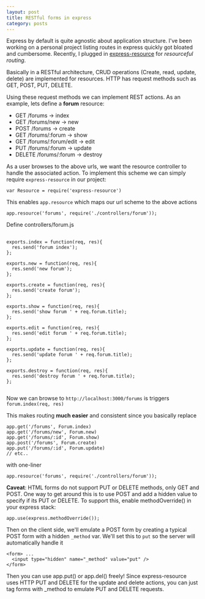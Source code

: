 ```yaml
---
layout: post
title: RESTful forms in express
category: posts
---
```


Express by default is quite agnostic about application structure. I've been working on a personal project 
listing routes in express quickly got bloated and cumbersome. Recently, I plugged 
in [express-resource](https://github.com/visionmedia/express-resource) for *resourceful routing*.

Basically in a RESTful architecture, CRUD operations (Create, read, update, delete)
are implemented for resources. HTTP has request methods such as GET, POST, PUT, DELETE.

Using these request methods we can implement REST actions. As an example, lets define
a **forum** resource:

* GET     /forums              ->  index
* GET     /forums/new          ->  new
* POST    /forums              ->  create
* GET     /forums/:forum       ->  show
* GET     /forums/:forum/edit  ->  edit
* PUT     /forums/:forum       ->  update
* DELETE  /forums/:forum       ->  destroy

As a user browses to the above urls, we want the resource controller to handle the associated action.
To implement this scheme we can simply require `express-resource` in our project:

```
var Resource = require('express-resource')
```

This enables `app.resource` which maps our url scheme to the above actions

```
app.resource('forums', require('./controllers/forum'));
```

Define controllers/forum.js

<pre>
  <code>
exports.index = function(req, res){
  res.send('forum index');
};

exports.new = function(req, res){
  res.send('new forum');
};

exports.create = function(req, res){
  res.send('create forum');
};

exports.show = function(req, res){
  res.send('show forum ' + req.forum.title);
};

exports.edit = function(req, res){
  res.send('edit forum ' + req.forum.title);
};

exports.update = function(req, res){
  res.send('update forum ' + req.forum.title);
};

exports.destroy = function(req, res){
  res.send('destroy forum ' + req.forum.title);
};
  </code>
</pre>

Now we can browse to `http://localhost:3000/forums` is triggers `forum.index(req, res)` 

This makes routing **much easier** and consistent since you basically replace

```
app.get('/forums', Forum.index)
app.get('/forums/new', Forum.new)
app.get('/forums/:id', Forum.show)
app.post('/forums', Forum.create)
app.put('/forums/:id', Forum.update)
// etc..
```

with one-liner

```
app.resource('forums', require('./controllers/forum'));
```


**Caveat**: HTML forms do not support PUT or DELETE methods, only GET and POST. One way to get around this is 
to use POST and add a hidden value to specify if its PUT or DELETE. To support this, enable methodOverride() 
in your express stack:

```
app.use(express.methodOverride());
```

Then on the client side, we'll emulate a POST form by creating a typical POST form with a hidden `_method` var. We'll set 
this to `put` so the server will automatically handle it

```
<form> ...
  <input type="hidden" name="_method" value="put" />
</form>
```

Then you can use app.put() or app.del() freely! Since express-resource uses HTTP PUT and DELETE for the update and delete actions,
you can just tag forms with _method to emulate PUT and DELETE requests.
